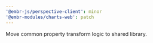 ```yaml
---
'@embr-js/perspective-client': minor
'@embr-modules/charts-web': patch
---
```


Move common property transform logic to shared library.
